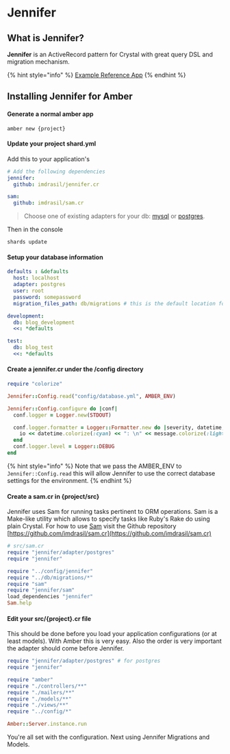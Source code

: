 # Jennifer

## What is Jennifer?

**Jennifer** is an ActiveRecord pattern for Crystal with great query DSL and migration mechanism.

{% hint style="info" %}
[Example Reference App](https://github.com/eliasjpr/amber-jennnifer-app-example)
{% endhint %}

## Installing Jennifer for Amber

#### Generate a normal amber app

```text
amber new {project}
```

#### Update your project shard.yml

Add this to your application's

```yaml
# Add the following dependencies
jennifer:
  github: imdrasil/jennifer.cr

sam:
  github: imdrasil/sam.cr
```

> Choose one of existing adapters for your db: [mysql](https://github.com/crystal-lang/crystal-mysql) or [postgres](https://github.com/will/crystal-pg).

Then in the console

```text
shards update
```

#### Setup your database information

```yaml
defaults : &defaults
  host: localhost
  adapter: postgres
  user: root
  password: somepassword
  migration_files_path: db/migrations # this is the default location for all migrations

development:
  db: blog_development
  <<: *defaults

test:
  db: blog_test
  <<: *defaults
```

#### Create a **jennifer.c**r under the **/config** directory

```ruby
require "colorize"

Jennifer::Config.read("config/database.yml", AMBER_ENV)

Jennifer::Config.configure do |conf|
  conf.logger = Logger.new(STDOUT)

  conf.logger.formatter = Logger::Formatter.new do |severity, datetime, progname, message, io|
    io << datetime.colorize(:cyan) << ": \n" << message.colorize(:light_magenta)
  end
  conf.logger.level = Logger::DEBUG
end
```

{% hint style="info" %}
Note that we pass the AMBER\_ENV to `Jennifer::Config.read` this will allow Jennifer to use the correct database settings for the environment.
{% endhint %}

#### Create a sam.cr in {project/src}

Jennifer uses Sam for running tasks pertinent to ORM operations. Sam is a Make-like utility which allows to specify tasks like Ruby's Rake do using plain Crystal. For how to use [Sam](https://github.com/imdrasil/sam.cr) visit the Github repository [https://github.com/imdrasil/sam.cr](https://github.com/imdrasil/sam.cr)

```ruby
# src/sam.cr
require "jennifer/adapter/postgres"
require "jennifer"

require "../config/jennifer"
require "../db/migrations/*"
require "sam"
require "jennifer/sam"
load_dependencies "jennifer"
Sam.help
```

#### Edit your src/{project}.cr file

This should be done before you load your application configurations \(or at least models\). With Amber this is very easy. Also the order is very important the adapter should come before Jennifer.

```ruby
require "jennifer/adapter/postgres" # for postgres
require "jennifer"

require "amber"
require "./controllers/**"
require "./mailers/**"
require "./models/**"
require "./views/**"
require "../config/*"

Amber::Server.instance.run
```

You're all set with the configuration. Next using Jennifer Migrations and Models.

